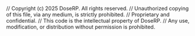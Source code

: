 // Copyright (c) 2025 DoseRP. All rights reserved.
// Unauthorized copying of this file, via any medium, is strictly prohibited.
// Proprietary and confidential.
// This code is the intellectual property of DoseRP.
// Any use, modification, or distribution without permission is prohibited.
